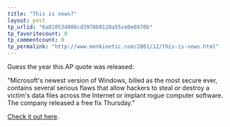 ```yaml
---
title: "This is news?"
layout: post
tp_urlid: "6a010534988cd3970b0120a55ce0e6970b"
tp_favoritecount: 0
tp_commentcount: 0
tp_permalink: "http://www.monkinetic.com/2001/12/this-is-news.html"
---
```

Guess the year this AP quote was released:<p>

&quot;Microsoft&#39;s newest version of Windows, billed as the most secure ever, contains several serious flaws that allow hackers to steal or destroy a victim&#39;s data files across the Internet or implant rogue computer software. The company released a free fix Thursday.&quot;

<a href="http://dailynews.yahoo.com/h/ap/20011220/tc/microsoft_hackers_3.html">Check it out here</a>.</p>
